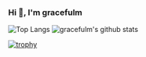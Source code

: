 ### Hi 👋, I'm gracefulm

![Top Langs](https://github-readme-stats.vercel.app/api/top-langs/?username=gracefulm&hide=html)
![gracefulm's github stats](https://github-readme-stats.vercel.app/api?username=gracefulm&show_icons=true&count_private=true&line_height=40)

[![trophy](https://github-profile-trophy.vercel.app/?username=gracefulm&theme=dark&column=7)](https://github.com/ryo-ma/github-profile-trophy)

